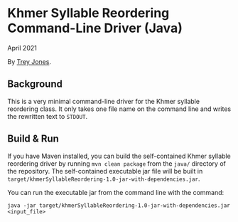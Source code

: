 # Khmer Syllable Reordering Command-Line Driver (Java)

April 2021

By [Trey Jones](https://github.com/Trey314159).

## Background

This is a very minimal command-line driver for the Khmer syllable reordering
class. It only takes one file name on the command line and writes the rewritten
text to `STDOUT`.

## Build & Run

If you have Maven installed, you can build the self-contained Khmer syllable
reordering driver by running `mvn clean package` from the `java/` directory of
the repository. The self-contained executable jar file will be built in
`target/khmerSyllableReordering-1.0-jar-with-dependencies.jar`.

You can run the executable jar from the command line with the command:

	java -jar target/khmerSyllableReordering-1.0-jar-with-dependencies.jar <input_file>

